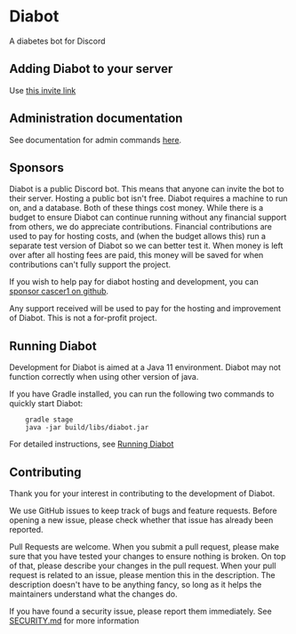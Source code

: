 # Diabot

A diabetes bot for Discord

## Adding Diabot to your server
Use [this invite link](https://discordapp.com/oauth2/authorize?client_id=260721031038238720&scope=bot&permissions=403008576&guild_id=0)

## Administration documentation
See documentation for admin commands [here](docs/administration.md).

## Sponsors
Diabot is a public Discord bot. This means that anyone can invite the bot to their server. 
Hosting a public bot isn't free. Diabot requires a machine to run on, and a database. Both of these things cost money. 
While there is a budget to ensure Diabot can continue running without any financial support from others, we do appreciate contributions. 
Financial contributions are used to pay for hosting costs, and (when the budget allows this) run a separate test version of Diabot so we can better test it. 
When money is left over after all hosting fees are paid, this money will be saved for when contributions can't fully support the project.

If you wish to help pay for diabot hosting and development, you can [sponsor cascer1 on github](https://github.com/sponsors/cascer1).

Any support received will be used to pay for the hosting and improvement of Diabot. This is not a for-profit project.

## Running Diabot
Development for Diabot is aimed at a Java 11 environment. Diabot may not function correctly when using other version of java.

If you have Gradle installed, you can run the following two commands to quickly start Diabot:

```
    gradle stage
    java -jar build/libs/diabot.jar
```

For detailed instructions, see [Running Diabot](docs/running.md)

## Contributing
Thank you for your interest in contributing to the development of Diabot. 

We use GitHub issues to keep track of bugs and feature requests. Before opening a new issue, please check whether that issue has already been reported.

Pull Requests are welcome. When you submit a pull request, please make sure that you have tested your changes to ensure nothing is broken. 
On top of that, please describe your changes in the pull request. When your pull request is related to an issue, please mention this in the description. 
The description doesn't have to be anything fancy, so long as it helps the maintainers understand what the changes do.

If you have found a security issue, please report them immediately. See [SECURITY.md](security.md) for more information
